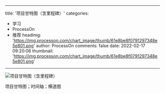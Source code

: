 
---
title: '项目甘特图（含里程碑）'
categories: 
 - 学习
 - ProcessOn
 - 推荐
headimg: 'https://img.processon.com/chart_image/thumb/61e8be8f0791297348e5e801.png'
author: ProcessOn
comments: false
date: 2022-02-17 09:20:06
thumbnail: 'https://img.processon.com/chart_image/thumb/61e8be8f0791297348e5e801.png'
---

<div>   
<img class="thumb" alt="项目甘特图（含里程碑）" src="https://img.processon.com/chart_image/thumb/61e8be8f0791297348e5e801.png" referrerpolicy="no-referrer">
<p>项目甘特图；时间轴；横道图</p>  
</div>
            
